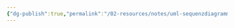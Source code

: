 ```yaml
---
{"dg-publish":true,"permalink":"/02-resources/notes/uml-sequenzdiagramme/","tags":["uml/sequenzdiagramme","empty"],"noteIcon":"","updated":"2025-09-05T10:12:32.000+02:00"}
---
```


